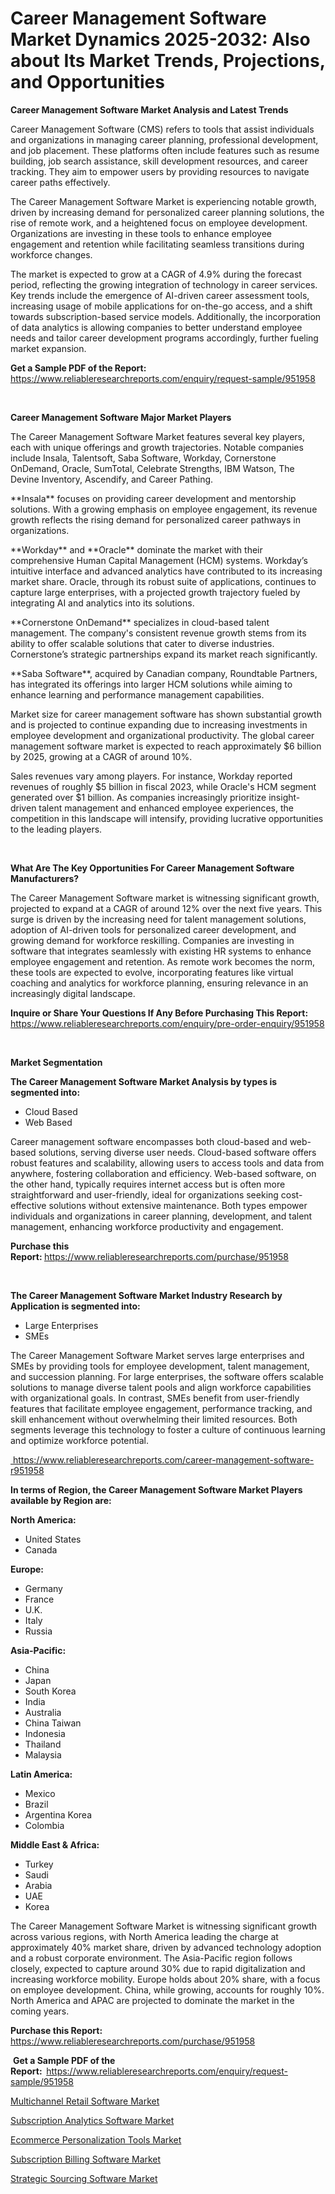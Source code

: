 <p><h1>Career Management Software Market Dynamics 2025-2032: Also about Its Market Trends, Projections, and Opportunities</h1></p><p><strong>Career Management Software Market Analysis and Latest Trends</strong></p>
<p><p>Career Management Software (CMS) refers to tools that assist individuals and organizations in managing career planning, professional development, and job placement. These platforms often include features such as resume building, job search assistance, skill development resources, and career tracking. They aim to empower users by providing resources to navigate career paths effectively.</p><p>The Career Management Software Market is experiencing notable growth, driven by increasing demand for personalized career planning solutions, the rise of remote work, and a heightened focus on employee development. Organizations are investing in these tools to enhance employee engagement and retention while facilitating seamless transitions during workforce changes.</p><p>The market is expected to grow at a CAGR of 4.9% during the forecast period, reflecting the growing integration of technology in career services. Key trends include the emergence of AI-driven career assessment tools, increasing usage of mobile applications for on-the-go access, and a shift towards subscription-based service models. Additionally, the incorporation of data analytics is allowing companies to better understand employee needs and tailor career development programs accordingly, further fueling market expansion.</p></p>
<p><strong>Get a Sample PDF of the Report:&nbsp;</strong> <a href="https://www.reliableresearchreports.com/enquiry/request-sample/951958?utm_campaign=28&utm_medium=2&utm_source=Github&utm_content=ia&utm_term=06032025&utm_id=career-management-software">https://www.reliableresearchreports.com/enquiry/request-sample/951958</a></p>
<p>&nbsp;</p>
<p><strong>Career Management Software Major Market Players</strong></p>
<p><p>The Career Management Software Market features several key players, each with unique offerings and growth trajectories. Notable companies include Insala, Talentsoft, Saba Software, Workday, Cornerstone OnDemand, Oracle, SumTotal, Celebrate Strengths, IBM Watson, The Devine Inventory, Ascendify, and Career Pathing.</p><p>**Insala** focuses on providing career development and mentorship solutions. With a growing emphasis on employee engagement, its revenue growth reflects the rising demand for personalized career pathways in organizations.</p><p>**Workday** and **Oracle** dominate the market with their comprehensive Human Capital Management (HCM) systems. Workday’s intuitive interface and advanced analytics have contributed to its increasing market share. Oracle, through its robust suite of applications, continues to capture large enterprises, with a projected growth trajectory fueled by integrating AI and analytics into its solutions.</p><p>**Cornerstone OnDemand** specializes in cloud-based talent management. The company's consistent revenue growth stems from its ability to offer scalable solutions that cater to diverse industries. Cornerstone’s strategic partnerships expand its market reach significantly.</p><p>**Saba Software**, acquired by Canadian company, Roundtable Partners, has integrated its offerings into larger HCM solutions while aiming to enhance learning and performance management capabilities.</p><p>Market size for career management software has shown substantial growth and is projected to continue expanding due to increasing investments in employee development and organizational productivity. The global career management software market is expected to reach approximately $6 billion by 2025, growing at a CAGR of around 10%.</p><p>Sales revenues vary among players. For instance, Workday reported revenues of roughly $5 billion in fiscal 2023, while Oracle's HCM segment generated over $1 billion. As companies increasingly prioritize insight-driven talent management and enhanced employee experiences, the competition in this landscape will intensify, providing lucrative opportunities to the leading players.</p></p>
<p>&nbsp;</p>
<p><strong>What Are The Key Opportunities For Career Management Software Manufacturers?</strong></p>
<p><p>The Career Management Software market is witnessing significant growth, projected to expand at a CAGR of around 12% over the next five years. This surge is driven by the increasing need for talent management solutions, adoption of AI-driven tools for personalized career development, and growing demand for workforce reskilling. Companies are investing in software that integrates seamlessly with existing HR systems to enhance employee engagement and retention. As remote work becomes the norm, these tools are expected to evolve, incorporating features like virtual coaching and analytics for workforce planning, ensuring relevance in an increasingly digital landscape.</p></p>
<p><strong>Inquire or Share Your Questions If Any Before Purchasing This Report:</strong> <a href="https://www.reliableresearchreports.com/enquiry/pre-order-enquiry/951958?utm_campaign=28&utm_medium=2&utm_source=Github&utm_content=ia&utm_term=06032025&utm_id=career-management-software">https://www.reliableresearchreports.com/enquiry/pre-order-enquiry/951958</a></p>
<p>&nbsp;</p>
<p><strong>Market Segmentation</strong></p>
<p><strong>The Career Management Software Market Analysis by types is segmented into:</strong></p>
<p><ul><li>Cloud Based</li><li>Web Based</li></ul></p>
<p><p>Career management software encompasses both cloud-based and web-based solutions, serving diverse user needs. Cloud-based software offers robust features and scalability, allowing users to access tools and data from anywhere, fostering collaboration and efficiency. Web-based software, on the other hand, typically requires internet access but is often more straightforward and user-friendly, ideal for organizations seeking cost-effective solutions without extensive maintenance. Both types empower individuals and organizations in career planning, development, and talent management, enhancing workforce productivity and engagement.</p></p>
<p><strong>Purchase this Report:&nbsp;</strong><a href="https://www.reliableresearchreports.com/purchase/951958?utm_campaign=28&utm_medium=2&utm_source=Github&utm_content=ia&utm_term=06032025&utm_id=career-management-software">https://www.reliableresearchreports.com/purchase/951958</a></p>
<p>&nbsp;</p>
<p><strong>The Career Management Software Market Industry Research by Application is segmented into:</strong></p>
<p><ul><li>Large Enterprises</li><li>SMEs</li></ul></p>
<p><p>The Career Management Software Market serves large enterprises and SMEs by providing tools for employee development, talent management, and succession planning. For large enterprises, the software offers scalable solutions to manage diverse talent pools and align workforce capabilities with organizational goals. In contrast, SMEs benefit from user-friendly features that facilitate employee engagement, performance tracking, and skill enhancement without overwhelming their limited resources. Both segments leverage this technology to foster a culture of continuous learning and optimize workforce potential.</p></p>
<p><a href="https://www.reliableresearchreports.com/career-management-software-r951958?utm_campaign=28&utm_medium=2&utm_source=Github&utm_content=ia&utm_term=06032025&utm_id=career-management-software">&nbsp;https://www.reliableresearchreports.com/career-management-software-r951958</a></p>
<p><strong>In terms of Region, the Career Management Software Market Players available by Region are:</strong></p>
<p>
    <p> <strong> North America: </strong>
        <ul>
            <li>United States</li>
            <li>Canada</li>
        </ul>
        </p> 
    <p> <strong> Europe: </strong>
        <ul>
            <li>Germany</li>
            <li>France</li>
            <li>U.K.</li>
            <li>Italy</li>
            <li>Russia</li>
        </ul>
        </p> 
    <p> <strong> Asia-Pacific: </strong>
        <ul>
            <li>China</li>
            <li>Japan</li>
            <li>South Korea</li>
            <li>India</li>
            <li>Australia</li>
            <li>China Taiwan</li>
            <li>Indonesia</li>
            <li>Thailand</li>
            <li>Malaysia</li>
        </ul>
        </p> 
    <p> <strong> Latin America: </strong>
        <ul>
            <li>Mexico</li>
            <li>Brazil</li>
            <li>Argentina Korea</li>
            <li>Colombia</li>
        </ul>
        </p> 
    <p> <strong> Middle East & Africa: </strong>
        <ul>
            <li>Turkey</li>
            <li>Saudi</li>
            <li>Arabia</li>
            <li>UAE</li>
            <li>Korea</li>
        </ul>
    </p>
    </p>
<p><p>The Career Management Software Market is witnessing significant growth across various regions, with North America leading the charge at approximately 40% market share, driven by advanced technology adoption and a robust corporate environment. The Asia-Pacific region follows closely, expected to capture around 30% due to rapid digitalization and increasing workforce mobility. Europe holds about 20% share, with a focus on employee development. China, while growing, accounts for roughly 10%. North America and APAC are projected to dominate the market in the coming years.</p></p>
<p><strong>Purchase this Report: </strong><a href="https://www.reliableresearchreports.com/purchase/951958?utm_campaign=28&utm_medium=2&utm_source=Github&utm_content=ia&utm_term=06032025&utm_id=career-management-software">https://www.reliableresearchreports.com/purchase/951958</a></p>
<p>&nbsp;<strong>Get a Sample PDF of the Report:&nbsp;&nbsp;</strong><a href="https://www.reliableresearchreports.com/enquiry/request-sample/951958?utm_campaign=28&utm_medium=2&utm_source=Github&utm_content=ia&utm_term=06032025&utm_id=career-management-software">https://www.reliableresearchreports.com/enquiry/request-sample/951958</a></p>
<p><strong></strong></p>
<p><p><a href="https://github.com/anggigpps/Market-Research-Report-List-1/blob/main/multichannel-retail-software-market.md?utm_campaign=28&utm_medium=2&utm_source=Github&utm_content=ia&utm_term=06032025&utm_id=career-management-software">Multichannel Retail Software Market</a></p><p><a href="https://github.com/chaiszepkadk/Market-Research-Report-List-1/blob/main/subscription-analytics-software-market.md?utm_campaign=28&utm_medium=2&utm_source=Github&utm_content=ia&utm_term=06032025&utm_id=career-management-software">Subscription Analytics Software Market</a></p><p><a href="https://github.com/sharphadan/Market-Research-Report-List-1/blob/main/ecommerce-personalization-tools-market.md?utm_campaign=28&utm_medium=2&utm_source=Github&utm_content=ia&utm_term=06032025&utm_id=career-management-software">Ecommerce Personalization Tools Market</a></p><p><a href="https://github.com/oeungcolesh0/Market-Research-Report-List-1/blob/main/subscription-billing-software-market.md?utm_campaign=28&utm_medium=2&utm_source=Github&utm_content=ia&utm_term=06032025&utm_id=career-management-software">Subscription Billing Software Market</a></p><p><a href="https://github.com/neiridionna/Market-Research-Report-List-1/blob/main/strategic-sourcing-software-market.md?utm_campaign=28&utm_medium=2&utm_source=Github&utm_content=ia&utm_term=06032025&utm_id=career-management-software">Strategic Sourcing Software Market</a></p></p>